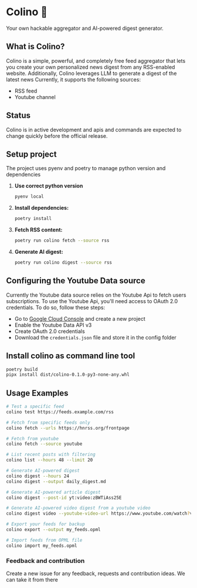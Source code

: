 # Colino 📰

Your own hackable aggregator and AI-powered digest generator.

## What is Colino?

Colino is a simple, powerful, and completely free feed aggregator that lets you create your own personalized news digest from any RSS-enabled website. Additionally, Colino leverages LLM to generate a digest of the latest news
Currently, it supports the following sources:
- RSS feed
- Youtube channel

## Status
Colino is in active development and apis and commands are expected to change quickly before the official release.

## Setup project

The project uses pyenv and poetry to manage python version and dependencies

1. **Use correct python version**
   ```bash
   pyenv local
   ```

2. **Install dependencies:**
   ```bash
   poetry install
   ```


3. **Fetch RSS content:**
   ```bash
   poetry run colino fetch --source rss
   ```

4. **Generate AI digest:**
   ```bash
   poetry run colino digest --source rss
   ```

## Configuring the Youtube Data source

Currently the Youtube data source relies on the Youtube Api to fetch users subscriptions.
To use the Youtube Api, you'll need access to OAuth 2.0 credentials.
To do so, follow these steps:
- Go to [Google Cloud Console](https://console.cloud.google.com/) and create a new project
- Enable the Youtube Data API v3
- Create OAuth 2.0 credentials
- Download the `credentials.json` file and store it in the config folder 

## Install colino as command line tool 

```bash
poetry build
pipx install dist/colino-0.1.0-py3-none-any.whl
```

## Usage Examples

```bash
# Test a specific feed
colino test https://feeds.example.com/rss

# Fetch from specific feeds only
colino fetch --urls https://hnrss.org/frontpage

# Fetch from youtube
colino fetch --source youtube

# List recent posts with filtering
colino list --hours 48 --limit 20

# Generate AI-powered digest
colino digest --hours 24
colino digest --output daily_digest.md

# Generate AI-powered article digest
colino digest --post-id yt:video:zBWTiAss25E

# Generate AI-powered video digest from a youtube video
colino digest video --youtube-video-url https://www.youtube.com/watch?v=vQJKtTXkpCI

# Export your feeds for backup
colino export --output my_feeds.opml

# Import feeds from OPML file
colino import my_feeds.opml
```

### Feedback and contribution

Create a new issue for any feedback, requests and contribution ideas. We can take it from there

